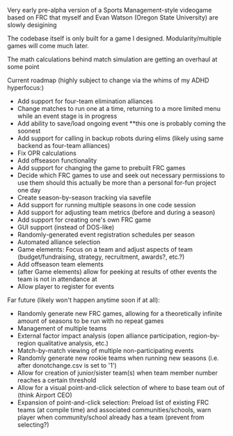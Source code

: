 Very early pre-alpha version of a Sports Management-style videogame based on FRC that myself and Evan Watson (Oregon State University) are slowly desigining

The codebase itself is only built for a game I designed. Modularity/multiple games will come much later.

The math calculations behind match simulation are getting an overhaul at some point

Current roadmap (highly subject to change via the whims of my ADHD hyperfocus:)
* Add support for four-team elimination alliances
* Change matches to run one at a time, returning to a more limited menu while an event stage is in progress
* Add ability to save/load ongoing event **this one is probably coming the soonest
* Add support for calling in backup robots during elims (likely using same backend as four-team alliances)
* Fix OPR calculations
* Add offseason functionality
* Add support for changing the game to prebuilt FRC games
* Decide which FRC games to use and seek out necessary permissions to use them should this actually be more than a personal for-fun project one day
* Create season-by-season tracking via savefile
* Add support for running multiple seasons in one code session
* Add support for adjusting team metrics (before and during a season)
* Add support for creating one's own FRC game
* GUI support (instead of DOS-like)
* Randomly-generated event registration schedules per season
* Automated alliance selection
* Game elements: Focus on a team and adjust aspects of team (budget/fundraising, strategy, recruitment, awards?, etc.?)
* Add offseason team elements
* (after Game elements) allow for peeking at results of other events the team is not in attendance at
* Allow player to register for events

Far future (likely won't happen anytime soon if at all):
* Randomly generate new FRC games, allowing for a theoretically infinite amount of seasons to be run with no repeat games
* Management of multiple teams
* External factor impact analysis (open alliance participation, region-by-region qualitative analysis, etc.)
* Match-by-match viewing of multiple non-participating events
* Randomly generate new rookie teams when running new seasons (i.e. after donotchange.csv is set to '1')
* Allow for creation of junior/sister team(s) when team member number reaches a certain threshold
* Allow for a visual point-and-click selection of where to base team out of (think Airport CEO)
* Expansion of point-and-click selection: Preload list of existing FRC teams (at compile time) and associated communities/schools, warn player when community/school already has a team (prevent from selecting?)
